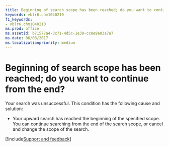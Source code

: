 ```yaml
---
title: Beginning of search scope has been reached; do you want to continue from the end?
keywords: vblr6.chm1040210
f1_keywords:
- vblr6.chm1040210
ms.prod: office
ms.assetid: b71577a4-3c71-4d5c-1e39-cc8e9a03a7a7
ms.date: 06/08/2017
ms.localizationpriority: medium
---
```



# Beginning of search scope has been reached; do you want to continue from the end?

Your search was unsuccessful. This condition has the following cause and solution:



- Your upward search has reached the beginning of the specified scope. You can continue searching from the end of the search scope, or cancel and change the scope of the search.

[!include[Support and feedback](~/includes/feedback-boilerplate.md)]